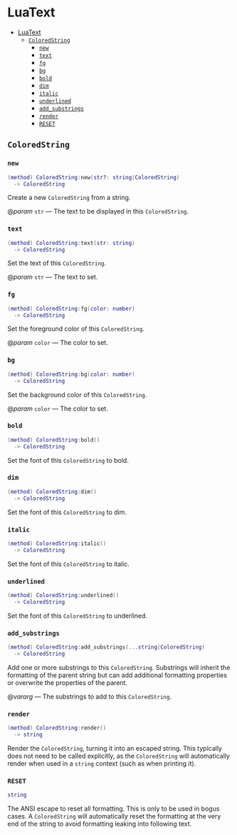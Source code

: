 # LuaText

<!--toc:start-->
- [LuaText](#luatext)
  - [`ColoredString`](#coloredstring)
    - [`new`](#new)
    - [`text`](#text)
    - [`fg`](#fg)
    - [`bg`](#bg)
    - [`bold`](#bold)
    - [`dim`](#dim)
    - [`italic`](#italic)
    - [`underlined`](#underlined)
    - [`add_substrings`](#addsubstrings)
    - [`render`](#render)
    - [`RESET`](#reset)
<!--toc:end-->

## `ColoredString`

<!-- TODO add general desciption about the usage -->

### `new`

```lua
(method) ColoredString:new(str?: string|ColoredString)
  -> ColoredString
```

Create a new `ColoredString` from a string.

@_param_ `str` — The text to be displayed in this `ColoredString`.

### `text`

```lua
(method) ColoredString:text(str: string)
  -> ColoredString
```

Set the text of this `ColoredString`.

@_param_ `str` — The text to set.

### `fg`

```lua
(method) ColoredString:fg(color: number)
  -> ColoredString
```

Set the foreground color of this `ColoredString`.

@_param_ `color` — The color to set.

### `bg`

```lua
(method) ColoredString:bg(color: number)
  -> ColoredString
```

Set the background color of this `ColoredString`.

@_param_ `color` — The color to set.

### `bold`

```lua
(method) ColoredString:bold()
  -> ColoredString
```

Set the font of this `ColoredString` to bold.

### `dim`

```lua
(method) ColoredString:dim()
  -> ColoredString
```

Set the font of this `ColoredString` to dim.

### `italic`

```lua
(method) ColoredString:italic()
  -> ColoredString
```

Set the font of this `ColoredString` to italic.

### `underlined`

```lua
(method) ColoredString:underlined()
  -> ColoredString
```

Set the font of this `ColoredString` to underlined.

### `add_substrings`

```lua
(method) ColoredString:add_substrings(...string|ColoredString)
  -> ColoredString
```

Add one or more substrings to this `ColoredString`. Substrings will inherit the formatting of the
parent string but can add additional formatting properties or overwrite the properties of the
parent.

@_vararg_ — The substrings to add to this `ColoredString`.

### `render`

```lua
(method) ColoredString:render()
  -> string
```

Render the `ColoredString`, turning it into an escaped string. This typically does not need to be
called explicitly, as the `ColoredString` will automatically render when used in a `string` context
(such as when printing it).

### `RESET`

```lua
string
```

The ANSI escape to reset all formatting. This is only to be used in bogus cases. A `ColoredString`
will automatically reset the formatting at the very end of the string to avoid formatting leaking
into following text.
